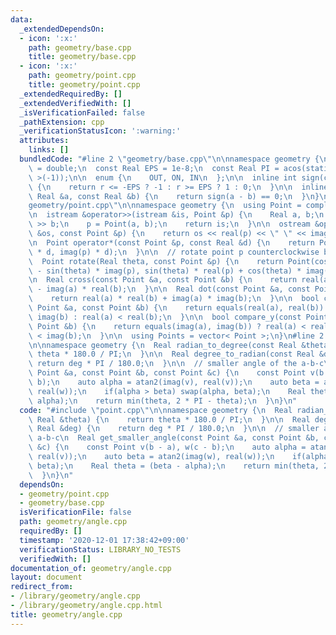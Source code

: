 ```yaml
---
data:
  _extendedDependsOn:
  - icon: ':x:'
    path: geometry/base.cpp
    title: geometry/base.cpp
  - icon: ':x:'
    path: geometry/point.cpp
    title: geometry/point.cpp
  _extendedRequiredBy: []
  _extendedVerifiedWith: []
  _isVerificationFailed: false
  _pathExtension: cpp
  _verificationStatusIcon: ':warning:'
  attributes:
    links: []
  bundledCode: "#line 2 \"geometry/base.cpp\"\n\nnamespace geometry {\n  using Real\
    \ = double;\n  const Real EPS = 1e-8;\n  const Real PI = acos(static_cast< Real\
    \ >(-1));\n\n  enum {\n    OUT, ON, IN\n  };\n\n  inline int sign(const Real &r)\
    \ {\n    return r <= -EPS ? -1 : r >= EPS ? 1 : 0;\n  }\n\n  inline bool equals(const\
    \ Real &a, const Real &b) {\n    return sign(a - b) == 0;\n  }\n}\n#line 3 \"\
    geometry/point.cpp\"\n\nnamespace geometry {\n  using Point = complex< Real >;\n\
    \n  istream &operator>>(istream &is, Point &p) {\n    Real a, b;\n    is >> a\
    \ >> b;\n    p = Point(a, b);\n    return is;\n  }\n\n  ostream &operator<<(ostream\
    \ &os, const Point &p) {\n    return os << real(p) << \" \" << imag(p);\n  }\n\
    \n  Point operator*(const Point &p, const Real &d) {\n    return Point(real(p)\
    \ * d, imag(p) * d);\n  }\n\n  // rotate point p counterclockwise by theta rad\n\
    \  Point rotate(Real theta, const Point &p) {\n    return Point(cos(theta) * real(p)\
    \ - sin(theta) * imag(p), sin(theta) * real(p) + cos(theta) * imag(p));\n  }\n\
    \n  Real cross(const Point &a, const Point &b) {\n    return real(a) * imag(b)\
    \ - imag(a) * real(b);\n  }\n\n  Real dot(const Point &a, const Point &b) {\n\
    \    return real(a) * real(b) + imag(a) * imag(b);\n  }\n\n  bool compare_x(const\
    \ Point &a, const Point &b) {\n    return equals(real(a), real(b)) ? imag(a) <\
    \ imag(b) : real(a) < real(b);\n  }\n\n  bool compare_y(const Point &a, const\
    \ Point &b) {\n    return equals(imag(a), imag(b)) ? real(a) < real(b) : imag(a)\
    \ < imag(b);\n  }\n\n  using Points = vector< Point >;\n}\n#line 2 \"geometry/angle.cpp\"\
    \n\nnamespace geometry {\n  Real radian_to_degree(const Real &theta) {\n    return\
    \ theta * 180.0 / PI;\n  }\n\n  Real degree_to_radian(const Real &deg) {\n   \
    \ return deg * PI / 180.0;\n  }\n\n  // smaller angle of the a-b-c\n  Real get_smaller_angle(const\
    \ Point &a, const Point &b, const Point &c) {\n    const Point v(b - a), w(c -\
    \ b);\n    auto alpha = atan2(imag(v), real(v));\n    auto beta = atan2(imag(w),\
    \ real(w));\n    if(alpha > beta) swap(alpha, beta);\n    Real theta = (beta -\
    \ alpha);\n    return min(theta, 2 * PI - theta);\n  }\n}\n"
  code: "#include \"point.cpp\"\n\nnamespace geometry {\n  Real radian_to_degree(const\
    \ Real &theta) {\n    return theta * 180.0 / PI;\n  }\n\n  Real degree_to_radian(const\
    \ Real &deg) {\n    return deg * PI / 180.0;\n  }\n\n  // smaller angle of the\
    \ a-b-c\n  Real get_smaller_angle(const Point &a, const Point &b, const Point\
    \ &c) {\n    const Point v(b - a), w(c - b);\n    auto alpha = atan2(imag(v),\
    \ real(v));\n    auto beta = atan2(imag(w), real(w));\n    if(alpha > beta) swap(alpha,\
    \ beta);\n    Real theta = (beta - alpha);\n    return min(theta, 2 * PI - theta);\n\
    \  }\n}\n"
  dependsOn:
  - geometry/point.cpp
  - geometry/base.cpp
  isVerificationFile: false
  path: geometry/angle.cpp
  requiredBy: []
  timestamp: '2020-12-01 17:38:42+09:00'
  verificationStatus: LIBRARY_NO_TESTS
  verifiedWith: []
documentation_of: geometry/angle.cpp
layout: document
redirect_from:
- /library/geometry/angle.cpp
- /library/geometry/angle.cpp.html
title: geometry/angle.cpp
---
```

